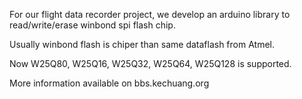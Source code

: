 For our flight data recorder project, we develop an arduino library to read/write/erase winbond spi flash chip.

Usually winbond flash is chiper than same dataflash from Atmel.

Now W25Q80, W25Q16, W25Q32, W25Q64, W25Q128 is supported.

More information available on bbs.kechuang.org